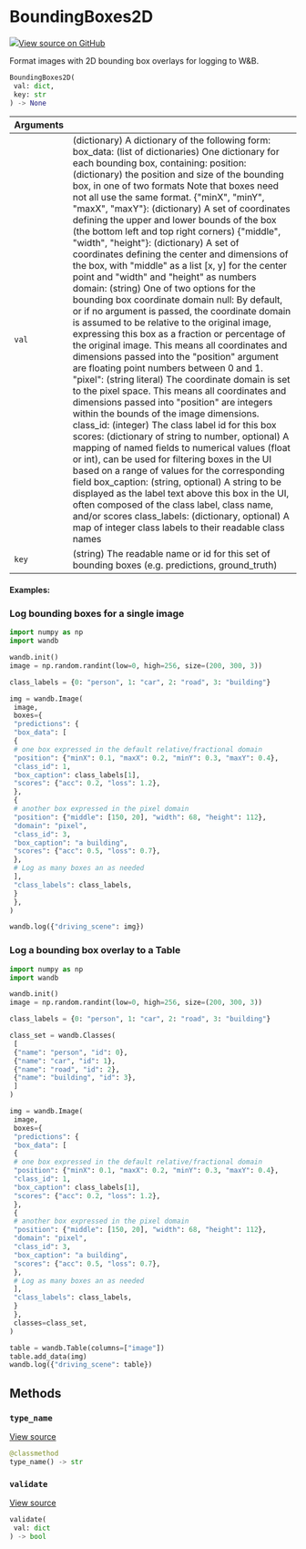 # BoundingBoxes2D



[![](https://www.tensorflow.org/images/GitHub-Mark-32px.png)View source on GitHub](https://www.github.com/wandb/client/tree/v0.15.5/wandb/sdk/data_types/helper_types/bounding_boxes_2d.py#L16-L291)



Format images with 2D bounding box overlays for logging to W&B.

```python
BoundingBoxes2D(
 val: dict,
 key: str
) -> None
```





| Arguments | |
| :--- | :--- |
| `val` | (dictionary) A dictionary of the following form: box_data: (list of dictionaries) One dictionary for each bounding box, containing: position: (dictionary) the position and size of the bounding box, in one of two formats Note that boxes need not all use the same format. {"minX", "minY", "maxX", "maxY"}: (dictionary) A set of coordinates defining the upper and lower bounds of the box (the bottom left and top right corners) {"middle", "width", "height"}: (dictionary) A set of coordinates defining the center and dimensions of the box, with "middle" as a list [x, y] for the center point and "width" and "height" as numbers domain: (string) One of two options for the bounding box coordinate domain null: By default, or if no argument is passed, the coordinate domain is assumed to be relative to the original image, expressing this box as a fraction or percentage of the original image. This means all coordinates and dimensions passed into the "position" argument are floating point numbers between 0 and 1. "pixel": (string literal) The coordinate domain is set to the pixel space. This means all coordinates and dimensions passed into "position" are integers within the bounds of the image dimensions. class_id: (integer) The class label id for this box scores: (dictionary of string to number, optional) A mapping of named fields to numerical values (float or int), can be used for filtering boxes in the UI based on a range of values for the corresponding field box_caption: (string, optional) A string to be displayed as the label text above this box in the UI, often composed of the class label, class name, and/or scores class_labels: (dictionary, optional) A map of integer class labels to their readable class names |
| `key` | (string) The readable name or id for this set of bounding boxes (e.g. predictions, ground_truth) |



#### Examples:

### Log bounding boxes for a single image

```python
import numpy as np
import wandb

wandb.init()
image = np.random.randint(low=0, high=256, size=(200, 300, 3))

class_labels = {0: "person", 1: "car", 2: "road", 3: "building"}

img = wandb.Image(
 image,
 boxes={
 "predictions": {
 "box_data": [
 {
 # one box expressed in the default relative/fractional domain
 "position": {"minX": 0.1, "maxX": 0.2, "minY": 0.3, "maxY": 0.4},
 "class_id": 1,
 "box_caption": class_labels[1],
 "scores": {"acc": 0.2, "loss": 1.2},
 },
 {
 # another box expressed in the pixel domain
 "position": {"middle": [150, 20], "width": 68, "height": 112},
 "domain": "pixel",
 "class_id": 3,
 "box_caption": "a building",
 "scores": {"acc": 0.5, "loss": 0.7},
 },
 # Log as many boxes an as needed
 ],
 "class_labels": class_labels,
 }
 },
)

wandb.log({"driving_scene": img})
```

### Log a bounding box overlay to a Table

```python
import numpy as np
import wandb

wandb.init()
image = np.random.randint(low=0, high=256, size=(200, 300, 3))

class_labels = {0: "person", 1: "car", 2: "road", 3: "building"}

class_set = wandb.Classes(
 [
 {"name": "person", "id": 0},
 {"name": "car", "id": 1},
 {"name": "road", "id": 2},
 {"name": "building", "id": 3},
 ]
)

img = wandb.Image(
 image,
 boxes={
 "predictions": {
 "box_data": [
 {
 # one box expressed in the default relative/fractional domain
 "position": {"minX": 0.1, "maxX": 0.2, "minY": 0.3, "maxY": 0.4},
 "class_id": 1,
 "box_caption": class_labels[1],
 "scores": {"acc": 0.2, "loss": 1.2},
 },
 {
 # another box expressed in the pixel domain
 "position": {"middle": [150, 20], "width": 68, "height": 112},
 "domain": "pixel",
 "class_id": 3,
 "box_caption": "a building",
 "scores": {"acc": 0.5, "loss": 0.7},
 },
 # Log as many boxes an as needed
 ],
 "class_labels": class_labels,
 }
 },
 classes=class_set,
)

table = wandb.Table(columns=["image"])
table.add_data(img)
wandb.log({"driving_scene": table})
```


## Methods

### `type_name`



[View source](https://www.github.com/wandb/client/tree/v0.15.5/wandb/sdk/data_types/helper_types/bounding_boxes_2d.py#L215-L217)

```python
@classmethod
type_name() -> str
```




### `validate`



[View source](https://www.github.com/wandb/client/tree/v0.15.5/wandb/sdk/data_types/helper_types/bounding_boxes_2d.py#L219-L274)

```python
validate(
 val: dict
) -> bool
```






